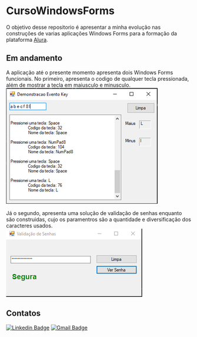 # CursoWindowsForms
O objetivo desse repositorio é apresentar a minha evolução nas construções de varias aplicações Windows Forms para a formação da plataforma 
[Alura]( https://cursos.alura.com.br/course/windows-forms-csharp-formularios-componentes-eventos 'Alura').
## Em andamento
A aplicação até o presente momento apresenta dois Windows Forms funcionais. No primeiro,  apresenta o codigo de qualquer tecla pressionada, além de mostrar a tecla em maiusculo e minusculo.<br>
![image](https://github.com/EmmanuelMartins21/CursoWindowsForms/blob/master/demo_evento.PNG)
 <br>
 
 Já o segundo, apresenta uma solução de validação de senhas enquanto são construidas, cujo os paramentros são a quantidade e diversificação dos caracteres usados. <br>
 ![image](https://github.com/EmmanuelMartins21/CursoWindowsForms/blob/master/verificaSenha.PNG?raw=true)
 
## Contatos 
[![Linkedin Badge](https://img.shields.io/badge/-LinkedIn-0072b1?style=for-the-badge&logo=Linkedin&logoColor=white)](https://www.linkedin.com/in/emmanuel-cosme-martins-bento-3963bb1b9/ 'Contato pelo LinkedIn')
[![Gmail Badge](https://img.shields.io/badge/-gmail-c14438?style=for-the-badge&logo=Gmail&logoColor=white)](mailto:emmanuelbento6@gmail.com 'Contato via Email')
